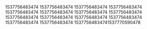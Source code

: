 1537756483474
1537756483474
1537756483474
1537756483474
1537756483474
1537756483474
1537756483474
1537756483474
1537756483474
1537756483474
1537756483474
1537756483474
1537756483474
1537756483474
15377564834741537770590478